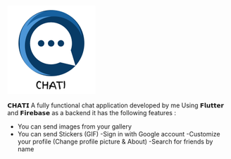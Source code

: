 
![alt text](ScreenShots/1.png)




𝗖𝗛𝗔𝗧𝗜 A fully functional chat application developed by me
Using 𝗙𝗹𝘂𝘁𝘁𝗲𝗿 and 𝗙𝗶𝗿𝗲𝗯𝗮𝘀𝗲 as a backend
it has the following features :
- You can send images from your gallery
- You can send Stickers (GIF)
-Sign in with Google account
-Customize your profile (Change profile picture & About)
-Search for friends by name


